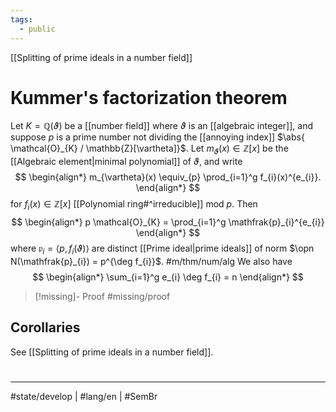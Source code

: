 ```yaml
---
tags:
  - public
---
```

[[Splitting of prime ideals in a number field]]
# Kummer's factorization theorem

Let $K = \mathbb{Q}(\vartheta)$ be a [[number field]] where $\vartheta$ is an [[algebraic integer]], 
and suppose $p$ is a prime number not dividing the [[annoying index]]
 $\abs{ \mathcal{O}_{K} / \mathbb{Z}[\vartheta]}$.
 Let $m_{\vartheta}(x) \in \mathbb{Z}[x]$ be the [[Algebraic element|minimal polynomial]] of $\vartheta$, and write
 $$
\begin{align*}
m_{\vartheta}(x) \equiv_{p} \prod_{i=1}^g f_{i}(x)^{e_{i}}.
\end{align*}
$$
for $f_{i}(x) \in \mathbb{Z}[x]$ [[Polynomial ring#^irreducible]] mod $p$.
Then 
$$
\begin{align*}
p \mathcal{O}_{K} = \prod_{i=1}^g \mathfrak{p}_{i}^{e_{i}}
\end{align*}
$$
where $\mathfrak{p}_{i} = \langle p, f_{i}(\vartheta) \rangle$ are distinct [[Prime ideal|prime ideals]] of norm $\opn N(\mathfrak{p}_{i}) = p^{\deg f_{i}}$. #m/thm/num/alg 
We also have
$$
\begin{align*}
\sum_{i=1}^g e_{i} \deg f_{i} = n
\end{align*}
$$

> [!missing]- Proof
> #missing/proof

## Corollaries

See [[Splitting of prime ideals in a number field]].


#
---
#state/develop | #lang/en | #SemBr
